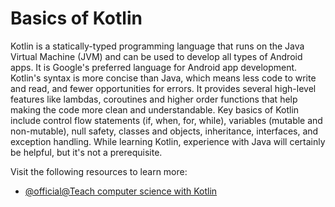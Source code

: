 # Basics of Kotlin

Kotlin is a statically-typed programming language that runs on the Java Virtual Machine (JVM) and can be used to develop all types of Android apps. It is Google's preferred language for Android app development. Kotlin's syntax is more concise than Java, which means less code to write and read, and fewer opportunities for errors. It provides several high-level features like lambdas, coroutines and higher order functions that help making the code more clean and understandable. Key basics of Kotlin include control flow statements (if, when, for, while), variables (mutable and non-mutable), null safety, classes and objects, inheritance, interfaces, and exception handling. While learning Kotlin, experience with Java will certainly be helpful, but it's not a prerequisite.

Visit the following resources to learn more:

- [@official@Teach computer science with Kotlin](https://kotlinlang.org/education/)
